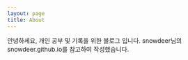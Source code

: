 ```yaml
---
layout: page
title: About
---
```


<p class="message">
  안녕하세요, 개인 공부 및 기록을 위한 블로그 입니다.
  snowdeer님의 snowdeer.github.io를 참고하여 작성했습니다.
</p>